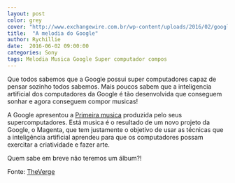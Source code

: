 ```yaml
---
layout: post
color: grey
cover: "http://www.exchangewire.com.br/wp-content/uploads/2016/02/google.jpg"
title:  "A melodia do Google"
author: Rychillie
date:  2016-06-02 09:00:00
categories: Sony
tags: Melodia Musica Google Super computador compos
---
```

Que todos sabemos que a Google possui super computadores capaz de pensar sozinho todos sabemos. Mais poucos sabem que a inteligencia artificial dos computadores da Google é tão desenvolvida que conseguem sonhar e agora conseguem compor musicas!

A Google apresentou a <a href="https://cdn2.vox-cdn.com/uploads/chorus_asset/file/6577761/Google_-_Magenta_music_sample.0.mp3">Primeira musica</a> produzida pelo seus supercomputadores. Está musica é o resultado de um novo projeto da Google, o Magenta, que tem justamente o objetivo de usar as técnicas que a inteligência artificial aprendeu para que os computadores possam exercitar a criatividade e fazer arte.

Quem sabe em breve não teremos um álbum?!

Fonte: <a href="http://www.theverge.com/2016/6/1/11829678/google-magenta-melody-art-generative-artificial-intelligence">TheVerge</a>

<script async src="//pagead2.googlesyndication.com/pagead/js/adsbygoogle.js"></script>
<!-- Final_texto_okgnow -->
<ins class="adsbygoogle"
     style="display:block"
     data-ad-client="ca-pub-7837358846130941"
     data-ad-slot="9265933715"
     data-ad-format="auto"></ins>
<script>
(adsbygoogle = window.adsbygoogle || []).push({});
</script>
